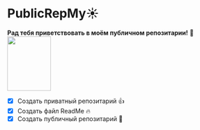 # PublicRepMy:sunny:
<strong>Рад тебя приветствовать в моём публичном репозитарии!</strong> :couple:
<br><img src="https://i.pinimg.com/564x/ff/cd/a1/ffcda1ddf83fe41924b1481d0ad1ccee.jpg" width="100" height="125">
- [x] Создать приватный репозитарий :thumbsup:
- [x] Создать файл ReadMe :fire:
- [x] Создать публичный репозитарий :couple:
